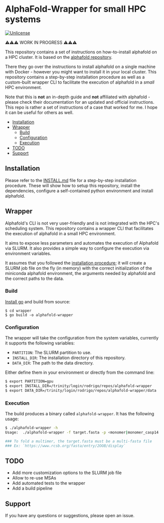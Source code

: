 # AlphaFold-Wrapper for small HPC systems

[![Unlicense](https://img.shields.io/badge/License-Unlicense-blue.svg)](https://opensource.org/license/unlicense/)

⚠️⚠️⚠️ WORK IN PROGRESS ⚠️⚠️⚠️

This repository contains a set of instructions on how-to-install alphafold on a HPC cluster. It is based on the [alphafold repository](https://github.com/google-deepmind/alphafold).

There they go over the instructions to install alphafold on a single machine with Docker - however you might want to install it in your local cluster. This repository contains a step-by-step installation procedure as well as a custom-built wrapper CLI to facilitate the execution of alphafold in a _small_ HPC environment.

Note that this is **not** an in-depth guide and **not** affiliated with alphafold - please check their documentation for an updated and official instructions. This repo is rather a set of instructions of a case that worked for me. I hope it can be useful for others as well.

- [Installation](#installation)
- [Wrapper](#wrapper)
  - [Build](#build)
  - [Configuration](#configuration)
  - [Execution](#execution)
- [TODO](#todo)
- [Support](#support)

## Installation

Please refer to the [INSTALL.md](INSTALL.md) file for a step-by-step installation procedure. These will show how to setup this repository, install the dependencies, configure a self-contained python environment and install alphafold.

## Wrapper

Alphafold's CLI is not very user-friendly and is not integrated with the HPC's scheduling system. This repository contains a wrapper CLI that facilitates the execution of alphafold in a small HPC environment.

It aims to expose less parameters and automates the execution of Alphafold via SLURM. It also provides a simple way to configure the execution via environment variables.

It assumes that you followed the [installation procedure](INSTALL.md); it will create a SLURM job file on the fly (in memory) with the correct initialization of the miniconda alphafold environment, the arguments needed by alphafold and the correct paths to the data.


### Build

[Install go](https://go.dev/doc/install) and build from source:

```
$ cd wrapper
$ go build -o alphafold-wrapper
```

### Configuration

The wrapper will take the configuration from the system variables, currently it supports the following variables:

- `PARTITION`: The SLURM partition to use.
- `INSTALL_DIR`: The installation directory of this repository.
- `DATA_DIR`: The path to the data directory.

Either define them in your environment or directly from the command line:

```bash
$ export PARTITION=gpu
$ export INSTALL_DIR=/trinity/login/rodrigo/repos/alphafold-wrapper
$ export DATA_DIR=/trinity/login/rodrigo/repos/alphafold-wrapper/data
```

### Execution

The build produces a binary called `alphafold-wrapper`. It has the following usage:

```bash
$ ./alphafold-wrapper -h
Usage:  ./alphafold-wrapper -f target.fasta -p <monomer|monomer_casp14|monomer_ptm|multimer> -o /path/to/output

### To fold a multimer, the target.fasta must be a multi-fasta file
### Ex: `https://www.rcsb.org/fasta/entry/2OOB/display`

```


## TODO

- Add more customization options to the SLURM job file
- Allow to re-use MSAs
- Add automated tests to the wrapper
- Add a build pipeline

## Support

If you have any questions or suggestions, please open an issue.